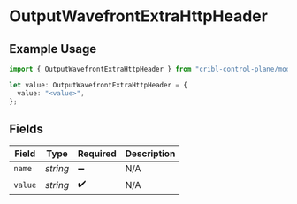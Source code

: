 # OutputWavefrontExtraHttpHeader

## Example Usage

```typescript
import { OutputWavefrontExtraHttpHeader } from "cribl-control-plane/models/operations";

let value: OutputWavefrontExtraHttpHeader = {
  value: "<value>",
};
```

## Fields

| Field              | Type               | Required           | Description        |
| ------------------ | ------------------ | ------------------ | ------------------ |
| `name`             | *string*           | :heavy_minus_sign: | N/A                |
| `value`            | *string*           | :heavy_check_mark: | N/A                |